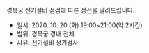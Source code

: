 경복궁 전기설비 점검에 따른 정전을 알려드립니다.
- 일시: 2020. 10. 20.(화) 19:00~21:00(약 2시간)
- 범위: 경복궁 경내 전체
- 사유: 전기설비 정기검사
